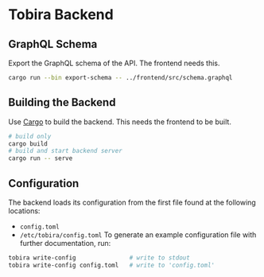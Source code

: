 Tobira Backend
==============

GraphQL Schema
--------------

Export the GraphQL schema of the API.
The frontend needs this.

```sh
cargo run --bin export-schema -- ../frontend/src/schema.graphql
```


Building the Backend
--------------------

Use [Cargo](https://doc.rust-lang.org/cargo/getting-started/first-steps.html) to build the backend.
This needs the frontend to be built.

```sh
# build only
cargo build
# build and start backend server
cargo run -- serve
```

Configuration
-------------

The backend loads its configuration from the first file found at the following locations:
- `config.toml`
- `/etc/tobira/config.toml`
To generate an example configuration file with further documentation, run:

```sh
tobira write-config               # write to stdout
tobira write-config config.toml   # write to 'config.toml'
```
